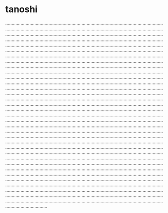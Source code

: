 # tanoshi

.........................................................................................................................................................................................................................................................................................................................................................................................................................................................................................................................................................................................................................................................................................................................................................................................................................................................................................................................................................................................................................................................................................................................................................................................................................................................................................................................................................................................................................................................................................................................................................................................................................................................................................................................................................................................................................................................................................................................................................................................................................................................................................................................................................................................................................................................................................................................................................................................................................................................................................................................................................................................................................................................................................................................................................................................................................................................................................................................................................................................................................................................................................................................................................................................................................................................................................................................................................................................................................................................................................................................................................................................................................................................................................................................................................................................................................................................................................................................................................................................................................................................................................................................................................................................................................................................................................................................................................................................................................